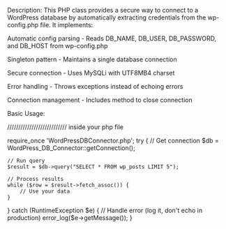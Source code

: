 Description:
This PHP class provides a secure way to connect to a WordPress database by automatically extracting credentials from the wp-config.php file. It implements:

Automatic config parsing - Reads DB_NAME, DB_USER, DB_PASSWORD, and DB_HOST from wp-config.php

Singleton pattern - Maintains a single database connection

Secure connection - Uses MySQLi with UTF8MB4 charset

Error handling - Throws exceptions instead of echoing errors

Connection management - Includes method to close connection

Basic Usage:

///////////////////////////
inside your php file

require_once 'WordPressDBConnector.php';
try {
    // Get connection
    $db = WordPress_DB_Connector::getConnection();
    
    // Run query
    $result = $db->query("SELECT * FROM wp_posts LIMIT 5");
    
    // Process results
    while ($row = $result->fetch_assoc()) {
        // Use your data
    }
} catch (RuntimeException $e) {
    // Handle error (log it, don't echo in production)
    error_log($e->getMessage());
}
